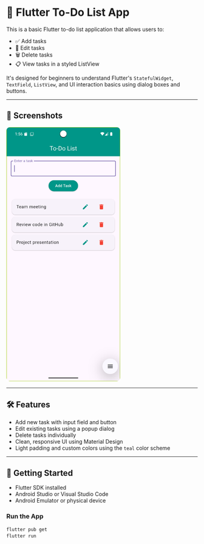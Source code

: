 # 📝 Flutter To-Do List App

This is a basic Flutter to-do list application that allows users to:

- ✅ Add tasks
- 📝 Edit tasks
- 🗑️ Delete tasks
- 📋 View tasks in a styled ListView

It's designed for beginners to understand Flutter's `StatefulWidget`, `TextField`, `ListView`, and UI interaction basics using dialog boxes and buttons.

---

## 📸 Screenshots

<img src="Output/todo_main.png" width="300">


---

## 🛠️ Features

- Add new task with input field and button
- Edit existing tasks using a popup dialog
- Delete tasks individually
- Clean, responsive UI using Material Design
- Light padding and custom colors using the `teal` color scheme

---

## 🚀 Getting Started

- Flutter SDK installed
- Android Studio or Visual Studio Code
- Android Emulator or physical device

### Run the App

```bash
flutter pub get
flutter run
